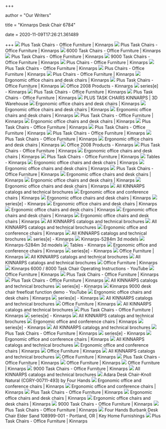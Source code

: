 +++
        
author = "Our Writers"
        
title = "Kinnarps Desk Chair 6784"
        
date = 2020-11-09T17:26:21.361489
        
+++
[ ![](https://www.kinnarps.us/globalassets/images/product-images/plus/hires-png/kp11-001087a.png)](https://www.kinnarps.us/globalassets/images/product-images/plus/hires-png/kp11-001087a.png) Plus Task Chairs - Office Furniture | Kinnarps
[ ![](https://www.kinnarps.us/globalassets/images/product-images/plus/product_info_image.jpg?preset=&preset=product-info-blockLg1x)](https://www.kinnarps.us/globalassets/images/product-images/plus/product_info_image.jpg?preset=&preset=product-info-blockLg1x) Plus Task Chairs - Office Furniture | Kinnarps
[ ![](https://www.kinnarps.com/contentassets/0ca7d1e93111468d960190ff00ed740f/images/6244n342.jpg?preset=product-imageLg1x)](https://www.kinnarps.com/contentassets/0ca7d1e93111468d960190ff00ed740f/images/6244n342.jpg?preset=product-imageLg1x) 6000 Task Chairs - Office Furniture | Kinnarps
[ ![](https://www.kinnarps.us/globalassets/images/product-images/plus/jpg/kp11-001379a.png?preset=&preset=Lg1x)](https://www.kinnarps.us/globalassets/images/product-images/plus/jpg/kp11-001379a.png?preset=&preset=Lg1x) Plus Task Chairs - Office Furniture | Kinnarps
[ ![](https://www.kinnarps.com/contentassets/c2798a4c007f433d8c0e8c28ec6c95ee/images/91242.jpg?preset=product-imageLg1x)](https://www.kinnarps.com/contentassets/c2798a4c007f433d8c0e8c28ec6c95ee/images/91242.jpg?preset=product-imageLg1x) 9000 Task Chairs - Office Furniture | Kinnarps
[ ![](https://www.kinnarps.us/globalassets/images/product-images/plus/hires-png/kp11-001171a.png?preset=product-imageLg1x)](https://www.kinnarps.us/globalassets/images/product-images/plus/hires-png/kp11-001171a.png?preset=product-imageLg1x) Plus Chairs - Office Furniture | Kinnarps
[ ![](https://www.kinnarps.us/contentassets/0c4a0055faf841eba13b3e454c9f8b6e/ki03-002664a.png?preset=text-on-imageLg1x)](https://www.kinnarps.us/contentassets/0c4a0055faf841eba13b3e454c9f8b6e/ki03-002664a.png?preset=text-on-imageLg1x) Plus Task Chairs - Office Furniture | Kinnarps
[ ![](https://www.kinnarps.us/globalassets/images/product-images/plus/hires-png/kp11-001173a.png?preset=product-imageLg1x)](https://www.kinnarps.us/globalassets/images/product-images/plus/hires-png/kp11-001173a.png?preset=product-imageLg1x) Plus Chairs - Office Furniture | Kinnarps
[ ![](https://www.kinnarps.us/globalassets/images/product-images/plus/hires-png/kp11-001084a.png?preset=product-imageLg1x)](https://www.kinnarps.us/globalassets/images/product-images/plus/hires-png/kp11-001084a.png?preset=product-imageLg1x) Plus Chairs - Office Furniture | Kinnarps
[ ![](https://www.kinnarps.com/contentassets/6ccb02516d204ba089b5ea34c675d363/feed/8000_feed.jpg?preset=product-card)](https://www.kinnarps.com/contentassets/6ccb02516d204ba089b5ea34c675d363/feed/8000_feed.jpg?preset=product-card) Ergonomic office chairs and desk chairs | Kinnarps
[ ![](https://www.kinnarps.us/globalassets/images/product-images/plus/inspiration_2.jpg?preset=inspiration-image-thumbnail)](https://www.kinnarps.us/globalassets/images/product-images/plus/inspiration_2.jpg?preset=inspiration-image-thumbnail) Plus Task Chairs - Office Furniture | Kinnarps
[ ![](https://www.yumpu.com/en/image/facebook/52064193.jpg)](https://www.yumpu.com/en/image/facebook/52064193.jpg) Office 2008 Products - Kinnarps
[ ![](https://www.yumpu.com/en/image/facebook/52063957.jpg)](https://www.yumpu.com/en/image/facebook/52063957.jpg) series[e] - Kinnarps
[ ![](https://i.vimeocdn.com/video/457014904.webp?mw=1100&mh=619&q=70)](https://i.vimeocdn.com/video/457014904.webp?mw=1100&mh=619&q=70) Plus Task Chairs - Office Furniture | Kinnarps
[ ![](https://www.kinnarps.us/contentassets/e814e0224dda47e2b7d87f146a8f7bd9/feed/space_feed-1.jpg?preset=product-card)](https://www.kinnarps.us/contentassets/e814e0224dda47e2b7d87f146a8f7bd9/feed/space_feed-1.jpg?preset=product-card) Plus Task Chairs - Office Furniture | Kinnarps
[ ![](https://3dwarehouse.sketchup.com/warehouse/v1.0/publiccontent/77938cec-9160-4fa7-b4f5-3536747a98c9)](https://3dwarehouse.sketchup.com/warehouse/v1.0/publiccontent/77938cec-9160-4fa7-b4f5-3536747a98c9) PLUS TASK CHAIRS KINNARPS | 3D Warehouse
[ ![](https://www.kinnarps.com/contentassets/45658644d42f434090e34aa8d56fdd11/feed/feed_5000.jpg?preset=product-card)](https://www.kinnarps.com/contentassets/45658644d42f434090e34aa8d56fdd11/feed/feed_5000.jpg?preset=product-card) Ergonomic office chairs and desk chairs | Kinnarps
[ ![](https://www.kinnarps.com/contentassets/5237728cbaa6488788c63228aa3290d7/product-banner-half.jpg?preset=banner-fullLg1x)](https://www.kinnarps.com/contentassets/5237728cbaa6488788c63228aa3290d7/product-banner-half.jpg?preset=banner-fullLg1x) Ergonomic office chairs and desk chairs | Kinnarps
[ ![](https://www.kinnarps.com/contentassets/2aeb4f9ef6414d9fb0079dd88a695caf/feed-new/capella_feed.jpg?preset=product-card)](https://www.kinnarps.com/contentassets/2aeb4f9ef6414d9fb0079dd88a695caf/feed-new/capella_feed.jpg?preset=product-card) Ergonomic office chairs and desk chairs | Kinnarps
[ ![](https://www.kinnarps.us/contentassets/696447fd4eaf4f7cb5e449809fed6ab0/feed/serie_p_feed.jpg?preset=product-card)](https://www.kinnarps.us/contentassets/696447fd4eaf4f7cb5e449809fed6ab0/feed/serie_p_feed.jpg?preset=product-card) Plus Task Chairs - Office Furniture | Kinnarps
[ ![](https://www.kinnarps.com/contentassets/0ca7d1e93111468d960190ff00ed740f/feed/6000_feed.jpg?preset=product-card)](https://www.kinnarps.com/contentassets/0ca7d1e93111468d960190ff00ed740f/feed/6000_feed.jpg?preset=product-card) Ergonomic office chairs and desk chairs | Kinnarps
[ ![](https://www.kinnarps.us/globalassets/images/product-images/plus/inspiration_4.jpg?preset=inspiration-image-thumbnail)](https://www.kinnarps.us/globalassets/images/product-images/plus/inspiration_4.jpg?preset=inspiration-image-thumbnail) Plus Task Chairs - Office Furniture | Kinnarps
[ ![](https://www.kinnarps.us/contentassets/f90ba98f04ff40988205b69ea249ddb4/product-banner-half.jpg?preset=banner-fullLg1x)](https://www.kinnarps.us/contentassets/f90ba98f04ff40988205b69ea249ddb4/product-banner-half.jpg?preset=banner-fullLg1x) Plus Task Chairs - Office Furniture | Kinnarps
[ ![](https://www.kinnarps.us/contentassets/d18b2ca01fb84264bffa2ffca9b8e2b8/feed/vibe_feed.jpg?preset=product-card)](https://www.kinnarps.us/contentassets/d18b2ca01fb84264bffa2ffca9b8e2b8/feed/vibe_feed.jpg?preset=product-card) Plus Task Chairs - Office Furniture | Kinnarps
[ ![](https://www.kinnarps.us/globalassets/images/product-images/plus/plus_functions.jpg?preset=text-on-imageLg1x)](https://www.kinnarps.us/globalassets/images/product-images/plus/plus_functions.jpg?preset=text-on-imageLg1x) Plus Task Chairs - Office Furniture | Kinnarps
[ ![](https://www.kinnarps.com/contentassets/dbbb48f140664d92bdfc59c83ceed72c/feed/salida_feed.jpg?preset=product-card)](https://www.kinnarps.com/contentassets/dbbb48f140664d92bdfc59c83ceed72c/feed/salida_feed.jpg?preset=product-card) Ergonomic office chairs and desk chairs | Kinnarps
[ ![](https://www.yumpu.com/en/image/facebook/52069307.jpg)](https://www.yumpu.com/en/image/facebook/52069307.jpg) Office 2008 Products - Kinnarps
[ ![](https://www.kinnarps.us/pim/3282-plus_6782.jpg?preset=variant-inlineLg1x)](https://www.kinnarps.us/pim/3282-plus_6782.jpg?preset=variant-inlineLg1x) Plus Task Chairs - Office Furniture | Kinnarps
[ ![](https://www.kinnarps.com/contentassets/2ccc56b45c034ed99e2254d978e7997c/feed/esencia_feed.jpg?preset=product-card)](https://www.kinnarps.com/contentassets/2ccc56b45c034ed99e2254d978e7997c/feed/esencia_feed.jpg?preset=product-card) Ergonomic office chairs and desk chairs | Kinnarps
[ ![](https://www.kinnarps.us/globalassets/images/product-images/plus/inspiration_6.jpg?preset=inspiration-image-thumbnail)](https://www.kinnarps.us/globalassets/images/product-images/plus/inspiration_6.jpg?preset=inspiration-image-thumbnail) Plus Task Chairs - Office Furniture | Kinnarps
[ ![](https://img.yumpu.com/52039196/1/500x640/tables-kinnarps.jpg)](https://img.yumpu.com/52039196/1/500x640/tables-kinnarps.jpg) Tables - Kinnarps
[ ![](https://www.kinnarps.com/globalassets/countries/no/kontomobler_hub/kontorstoler_full_width.jpg/)](https://www.kinnarps.com/globalassets/countries/no/kontomobler_hub/kontorstoler_full_width.jpg/) Ergonomic office chairs and desk chairs | Kinnarps
[ ![](https://www.kinnarps.com/contentassets/49fc6cf652cb4effa6a2aa2086e73095/feed/collection_b_feed.jpg?preset=product-card)](https://www.kinnarps.com/contentassets/49fc6cf652cb4effa6a2aa2086e73095/feed/collection_b_feed.jpg?preset=product-card) Ergonomic office chairs and desk chairs | Kinnarps
[ ![](https://www.kinnarps.us/globalassets/images/product-images/plus/inspiration_1.jpg?preset=inspiration-image-thumbnail)](https://www.kinnarps.us/globalassets/images/product-images/plus/inspiration_1.jpg?preset=inspiration-image-thumbnail) Plus Task Chairs - Office Furniture | Kinnarps
[ ![](https://www.kinnarps.com/contentassets/6e606f9477884afd960ec6958a33f261/materia_pilot_conference-chair_green-stand_side_560x745.jpg?preset=product-card)](https://www.kinnarps.com/contentassets/6e606f9477884afd960ec6958a33f261/materia_pilot_conference-chair_green-stand_side_560x745.jpg?preset=product-card) Ergonomic office chairs and desk chairs | Kinnarps
[ ![](https://www.kinnarps.com/contentassets/275874d308a545298816e52d5eb78d8b/bettereffectindex_01_halfhalf.jpg?preset=banner-fullLg1x)](https://www.kinnarps.com/contentassets/275874d308a545298816e52d5eb78d8b/bettereffectindex_01_halfhalf.jpg?preset=banner-fullLg1x) Ergonomic office chairs and desk chairs | Kinnarps
[ ![](https://www.kinnarps.com/contentassets/c2798a4c007f433d8c0e8c28ec6c95ee/feed/9000_feed.jpg?preset=product-card)](https://www.kinnarps.com/contentassets/c2798a4c007f433d8c0e8c28ec6c95ee/feed/9000_feed.jpg?preset=product-card) Ergonomic office chairs and desk chairs | Kinnarps
[ ![](https://img.archiexpo.com/pdf/repository_ae/5928/plus-6-plus-8-224777_1mg.jpg)](https://img.archiexpo.com/pdf/repository_ae/5928/plus-6-plus-8-224777_1mg.jpg) All KINNARPS catalogs and technical brochures
[ ![](https://www.kinnarps.com/contentassets/5cf17da4613b408284c0312105e1597f/feed/leia_feed.jpg?preset=product-card)](https://www.kinnarps.com/contentassets/5cf17da4613b408284c0312105e1597f/feed/leia_feed.jpg?preset=product-card) Ergonomic office and conference chairs | Kinnarps
[ ![](https://www.kinnarps.com/contentassets/e484a4e33ef14f428295ae01619df247/feed/feed_image.jpg?preset=product-card)](https://www.kinnarps.com/contentassets/e484a4e33ef14f428295ae01619df247/feed/feed_image.jpg?preset=product-card) Ergonomic office chairs and desk chairs | Kinnarps
[ ![](https://img.yumpu.com/52012550/1/184x260/seriese-one-kinnarps.jpg?quality=85)](https://img.yumpu.com/52012550/1/184x260/seriese-one-kinnarps.jpg?quality=85) series[e] - Kinnarps
[ ![](https://www.kinnarps.com/contentassets/5dcae2bf72204fef934f6debeadf0489/feed_image_claro.jpg?preset=product-card)](https://www.kinnarps.com/contentassets/5dcae2bf72204fef934f6debeadf0489/feed_image_claro.jpg?preset=product-card) Ergonomic office chairs and desk chairs | Kinnarps
[ ![](https://www.kinnarps.com/contentassets/6da22c2af8c542e3aedfd1f45f12102a/feed/fenix_feed.jpg?preset=product-card)](https://www.kinnarps.com/contentassets/6da22c2af8c542e3aedfd1f45f12102a/feed/fenix_feed.jpg?preset=product-card) Ergonomic office chairs and desk chairs | Kinnarps
[ ![](https://www.kinnarps.com/contentassets/5c64a67f2ee349ccb09d8f4315c4e7a4/feed/collection-tec_feed.jpg?preset=product-card)](https://www.kinnarps.com/contentassets/5c64a67f2ee349ccb09d8f4315c4e7a4/feed/collection-tec_feed.jpg?preset=product-card) Ergonomic office chairs and desk chairs | Kinnarps
[ ![](https://www.kinnarps.com/contentassets/8a095a337fac403b909b9dda2c36ade9/feed/collection_c_feed.jpg?preset=product-card)](https://www.kinnarps.com/contentassets/8a095a337fac403b909b9dda2c36ade9/feed/collection_c_feed.jpg?preset=product-card) Ergonomic office chairs and desk chairs | Kinnarps
[ ![](https://img.archiexpo.com/pdf/repository_ae/5928/series-f-city-283842_1mg.jpg)](https://img.archiexpo.com/pdf/repository_ae/5928/series-f-city-283842_1mg.jpg) All KINNARPS catalogs and technical brochures
[ ![](https://img.archiexpo.com/pdf/repository_ae/5928/modulor-295421_1mg.jpg)](https://img.archiexpo.com/pdf/repository_ae/5928/modulor-295421_1mg.jpg) All KINNARPS catalogs and technical brochures
[ ![](https://www.kinnarps.com/contentassets/5cf17da4613b408284c0312105e1597f/feed/leia_feed_540-m-sledge.jpg?preset=product-card)](https://www.kinnarps.com/contentassets/5cf17da4613b408284c0312105e1597f/feed/leia_feed_540-m-sledge.jpg?preset=product-card) Ergonomic office and conference chairs | Kinnarps
[ ![](https://img.archiexpo.com/pdf/repository_ae/5928/discxl-295420_1mg.jpg)](https://img.archiexpo.com/pdf/repository_ae/5928/discxl-295420_1mg.jpg) All KINNARPS catalogs and technical brochures
[ ![](https://img.yumpu.com/52058029/1/184x260/stol-chair-stuhl-karmstol-armchair-armlehnstuhl-kinnarps.jpg?quality=85)](https://img.yumpu.com/52058029/1/184x260/stol-chair-stuhl-karmstol-armchair-armlehnstuhl-kinnarps.jpg?quality=85) series[e] - Kinnarps
[ ![](https://previews.3dmdb.com/2233091_preview.jpeg)](https://previews.3dmdb.com/2233091_preview.jpeg) Kinnarps-5284m 3d models
[ ![](https://previews.3dmdb.com/preview_2_287275_Kfront.jpg9ad61522-5062-4b1e-9f43-d88756cb6a53Original.jpg)](https://previews.3dmdb.com/preview_2_287275_Kfront.jpg9ad61522-5062-4b1e-9f43-d88756cb6a53Original.jpg) Kinnarps-5284m 3d models
[ ![](https://img.yumpu.com/28235661/1/184x260/alvastra-kinnarps.jpg?quality=85)](https://img.yumpu.com/28235661/1/184x260/alvastra-kinnarps.jpg?quality=85) Tables - Kinnarps
[ ![](https://www.kinnarps.com/contentassets/5cf17da4613b408284c0312105e1597f/feed/leia_feed_kryss.jpg?preset=product-card)](https://www.kinnarps.com/contentassets/5cf17da4613b408284c0312105e1597f/feed/leia_feed_kryss.jpg?preset=product-card) Ergonomic office and conference chairs | Kinnarps
[ ![](https://img.yumpu.com/52031042/1/184x260/6000-8000-kinnarps.jpg?quality=85)](https://img.yumpu.com/52031042/1/184x260/6000-8000-kinnarps.jpg?quality=85) series[e] - Kinnarps
[ ![](https://www.kinnarps.com/contentassets/5d13ef95a34a46828f198851356f3d81/feed/oberon-ob168sfab_feed.jpg?preset=product-card)](https://www.kinnarps.com/contentassets/5d13ef95a34a46828f198851356f3d81/feed/oberon-ob168sfab_feed.jpg?preset=product-card) Office Furniture | Kinnarps
[ ![](https://img.archiexpo.com/pdf/repository_ae/5928/fellow-ii-283847_1mg.jpg)](https://img.archiexpo.com/pdf/repository_ae/5928/fellow-ii-283847_1mg.jpg) All KINNARPS catalogs and technical brochures
[ ![](https://img.archiexpo.com/pdf/repository_ae/5928/nano-280489_1mg.jpg)](https://img.archiexpo.com/pdf/repository_ae/5928/nano-280489_1mg.jpg) All KINNARPS catalogs and technical brochures
[ ![](https://www.kinnarps.com/contentassets/d18b2ca01fb84264bffa2ffca9b8e2b8/feed/vibe_focus_flyby_feed.jpg?preset=product-card)](https://www.kinnarps.com/contentassets/d18b2ca01fb84264bffa2ffca9b8e2b8/feed/vibe_focus_flyby_feed.jpg?preset=product-card) Office Furniture | Kinnarps
[ ![](https://i.ytimg.com/vi/v1npBG-WWI8/hqdefault.jpg)](https://i.ytimg.com/vi/v1npBG-WWI8/hqdefault.jpg) Kinnarps 6000 / 8000 Task Chair Operating Instructions - YouTube
[ ![](https://www.kinnarps.com/contentassets/d18b2ca01fb84264bffa2ffca9b8e2b8/feed/vibe_light_on_top_feed.jpg?preset=product-card)](https://www.kinnarps.com/contentassets/d18b2ca01fb84264bffa2ffca9b8e2b8/feed/vibe_light_on_top_feed.jpg?preset=product-card) Office Furniture | Kinnarps
[ ![](https://www.kinnarps.com/globalassets/images/product-images/plus/jpg/kp11-001410a.png?preset=thumbnail-block)](https://www.kinnarps.com/globalassets/images/product-images/plus/jpg/kp11-001410a.png?preset=thumbnail-block) Plus Task Chairs - Office Furniture | Kinnarps
[ ![](https://www.kinnarps.com/globalassets/images/product-images/plus/jpg/kp11-001394a.png?preset=thumbnail-block)](https://www.kinnarps.com/globalassets/images/product-images/plus/jpg/kp11-001394a.png?preset=thumbnail-block) Plus Task Chairs - Office Furniture | Kinnarps
[ ![](https://img.archiexpo.com/pdf/repository_ae/5928/soon-table-283850_1mg.jpg)](https://img.archiexpo.com/pdf/repository_ae/5928/soon-table-283850_1mg.jpg) All KINNARPS catalogs and technical brochures
[ ![](https://img.yumpu.com/52017210/1/184x260/produktblad-page-1-kinnarps.jpg?quality=85)](https://img.yumpu.com/52017210/1/184x260/produktblad-page-1-kinnarps.jpg?quality=85) series[e] - Kinnarps
[ ![](https://i.ytimg.com/vi/-3Ye0cE1dRM/maxresdefault.jpg)](https://i.ytimg.com/vi/-3Ye0cE1dRM/maxresdefault.jpg) Kinnarps 9000 desk chair freefloat function demo - YouTube
[ ![](https://www.kinnarps.com/contentassets/6d70ca59ce6240669b016f42ed623d7b/kcs_banner_03_feed.jpg?preset=banner-feedLg1x)](https://www.kinnarps.com/contentassets/6d70ca59ce6240669b016f42ed623d7b/kcs_banner_03_feed.jpg?preset=banner-feedLg1x) Ergonomic office chairs and desk chairs | Kinnarps
[ ![](https://img.yumpu.com/52019654/1/184x260/kapton-kinnarps.jpg?quality=85)](https://img.yumpu.com/52019654/1/184x260/kapton-kinnarps.jpg?quality=85) series[e] - Kinnarps
[ ![](https://img.archiexpo.com/pdf/repository_ae/5928/disc-t-295419_1mg.jpg)](https://img.archiexpo.com/pdf/repository_ae/5928/disc-t-295419_1mg.jpg) All KINNARPS catalogs and technical brochures
[ ![](https://www.kinnarps.com/contentassets/7deddacf014b4164a1919e677c417d4f/ourproductsbig.jpg/)](https://www.kinnarps.com/contentassets/7deddacf014b4164a1919e677c417d4f/ourproductsbig.jpg/) Office Furniture | Kinnarps
[ ![](https://img.archiexpo.com/pdf/repository_ae/5928/capella-258103_1mg.jpg)](https://img.archiexpo.com/pdf/repository_ae/5928/capella-258103_1mg.jpg) All KINNARPS catalogs and technical brochures
[ ![](https://www.kinnarps.com/globalassets/images/product-images/plus/functions/plus_back.jpg?preset=thumbnail-block)](https://www.kinnarps.com/globalassets/images/product-images/plus/functions/plus_back.jpg?preset=thumbnail-block) Plus Task Chairs - Office Furniture | Kinnarps
[ ![](https://img.yumpu.com/52041395/1/184x260/flex-cl-flex-cl-high-kinnarps.jpg?quality=85)](https://img.yumpu.com/52041395/1/184x260/flex-cl-flex-cl-high-kinnarps.jpg?quality=85) series[e] - Kinnarps
[ ![](https://img.archiexpo.com/pdf/repository_ae/5928/origo-283845_1mg.jpg)](https://img.archiexpo.com/pdf/repository_ae/5928/origo-283845_1mg.jpg) All KINNARPS catalogs and technical brochures
[ ![](https://www.kinnarps.com/contentassets/bed7970891224737a816fec7f19a9d03/materia_anagram_chair_burgundy-red_whitepig-ash_front_560x745.jpg?preset=product-card)](https://www.kinnarps.com/contentassets/bed7970891224737a816fec7f19a9d03/materia_anagram_chair_burgundy-red_whitepig-ash_front_560x745.jpg?preset=product-card) Ergonomic office and conference chairs | Kinnarps
[ ![](https://img.yumpu.com/52053908/1/184x260/seriest-kinnarps.jpg?quality=85)](https://img.yumpu.com/52053908/1/184x260/seriest-kinnarps.jpg?quality=85) series[e] - Kinnarps
[ ![](https://img.archiexpo.com/pdf/repository_ae/5928/zonit-80-224829_1mg.jpg)](https://img.archiexpo.com/pdf/repository_ae/5928/zonit-80-224829_1mg.jpg) All KINNARPS catalogs and technical brochures
[ ![](https://www.kinnarps.com/globalassets/images/product-images/plus/functions/plus_fivestar.jpg?preset=thumbnail-block)](https://www.kinnarps.com/globalassets/images/product-images/plus/functions/plus_fivestar.jpg?preset=thumbnail-block) Plus Task Chairs - Office Furniture | Kinnarps
[ ![](https://img.yumpu.com/52019202/1/184x260/design-ruud-ekstrand-kinnarps.jpg?quality=85)](https://img.yumpu.com/52019202/1/184x260/design-ruud-ekstrand-kinnarps.jpg?quality=85) series[e] - Kinnarps
[ ![](https://www.kinnarps.com/contentassets/21ccd5c01e264f09ba7b032aadfadd2c/s190.jpg?preset=product-card)](https://www.kinnarps.com/contentassets/21ccd5c01e264f09ba7b032aadfadd2c/s190.jpg?preset=product-card) Ergonomic office and conference chairs | Kinnarps
[ ![](https://img.archiexpo.com/pdf/repository_ae/5928/multicom-295416_1mg.jpg)](https://img.archiexpo.com/pdf/repository_ae/5928/multicom-295416_1mg.jpg) All KINNARPS catalogs and technical brochures
[ ![](https://www.kinnarps.com/contentassets/732bb3fd27234b758c71502c935c535c/ks145-1.jpg?preset=product-card)](https://www.kinnarps.com/contentassets/732bb3fd27234b758c71502c935c535c/ks145-1.jpg?preset=product-card) Ergonomic office and conference chairs | Kinnarps
[ ![](https://www.kinnarps.com/contentassets/5d13ef95a34a46828f198851356f3d81/feed/oberon-ob1809e-saww_feed.jpg?preset=product-card)](https://www.kinnarps.com/contentassets/5d13ef95a34a46828f198851356f3d81/feed/oberon-ob1809e-saww_feed.jpg?preset=product-card) Office Furniture | Kinnarps
[ ![](https://img.archiexpo.com/pdf/repository_ae/5928/monroe-11103_1mg.jpg)](https://img.archiexpo.com/pdf/repository_ae/5928/monroe-11103_1mg.jpg) All KINNARPS catalogs and technical brochures
[ ![](https://www.kinnarps.com/contentassets/b916f42f8d8144f4b06d9670a7f0273e/feed-images/feed_xact-295.jpg?preset=product-card)](https://www.kinnarps.com/contentassets/b916f42f8d8144f4b06d9670a7f0273e/feed-images/feed_xact-295.jpg?preset=product-card) Office Furniture | Kinnarps
[ ![](https://www.kinnarps.com/globalassets/images/product-images/plus/functions/plus_synchrome.jpg?preset=thumbnail-block)](https://www.kinnarps.com/globalassets/images/product-images/plus/functions/plus_synchrome.jpg?preset=thumbnail-block) Plus Task Chairs - Office Furniture | Kinnarps
[ ![](https://www.kinnarps.com/contentassets/b916f42f8d8144f4b06d9670a7f0273e/feed-images/xact-295-hfr-us-h-glidf_feed.jpg?preset=product-card)](https://www.kinnarps.com/contentassets/b916f42f8d8144f4b06d9670a7f0273e/feed-images/xact-295-hfr-us-h-glidf_feed.jpg?preset=product-card) Office Furniture | Kinnarps
[ ![](https://www.kinnarps.com/contentassets/b916f42f8d8144f4b06d9670a7f0273e/feed-images/feed_xact-295-p-us.jpg?preset=product-card)](https://www.kinnarps.com/contentassets/b916f42f8d8144f4b06d9670a7f0273e/feed-images/feed_xact-295-p-us.jpg?preset=product-card) Office Furniture | Kinnarps
[ ![](https://i.vimeocdn.com/video/457014942.webp?mw=1100&mh=619&q=70)](https://i.vimeocdn.com/video/457014942.webp?mw=1100&mh=619&q=70) 9000 Task Chairs - Office Furniture | Kinnarps
[ ![](https://img.archiexpo.com/pdf/repository_ae/5928/edux-283848_1mg.jpg)](https://img.archiexpo.com/pdf/repository_ae/5928/edux-283848_1mg.jpg) All KINNARPS catalogs and technical brochures
[ ![](https://assets.memoky.com/media/catalog/product/cache/3/image/9df78eab33525d08d6e5fb8d27136e95/f/9/f9d58579-4267-455d-a4aa-9bf8a00ca61b.jpg)](https://assets.memoky.com/media/catalog/product/cache/3/image/9df78eab33525d08d6e5fb8d27136e95/f/9/f9d58579-4267-455d-a4aa-9bf8a00ca61b.jpg) Adara Desk Chair-Knoll Natural (CGRY-00711-493) by Four Hands
[ ![](https://www.kinnarps.com/contentassets/f5b9ac3acbca42df9e80791787cf4be1/feed/bjorn-185_white_feed.jpg?preset=product-card)](https://www.kinnarps.com/contentassets/f5b9ac3acbca42df9e80791787cf4be1/feed/bjorn-185_white_feed.jpg?preset=product-card) Ergonomic office and conference chairs | Kinnarps
[ ![](https://www.kinnarps.com/contentassets/4468b2b4ee3f4a7fa104322e9b024447/feed/citra_feed.jpg?preset=product-card)](https://www.kinnarps.com/contentassets/4468b2b4ee3f4a7fa104322e9b024447/feed/citra_feed.jpg?preset=product-card) Ergonomic office and conference chairs | Kinnarps
[ ![](https://www.kinnarps.com/globalassets/images/product-images/plus/functions/plus_contour.jpg?preset=thumbnail-block)](https://www.kinnarps.com/globalassets/images/product-images/plus/functions/plus_contour.jpg?preset=thumbnail-block) Plus Task Chairs - Office Furniture | Kinnarps
[ ![](https://www.kinnarps.com/contentassets/6d70ca59ce6240669b016f42ed623d7b/coloursmaterialshalf_2.jpg?preset=banner-fullLg1x)](https://www.kinnarps.com/contentassets/6d70ca59ce6240669b016f42ed623d7b/coloursmaterialshalf_2.jpg?preset=banner-fullLg1x) Ergonomic office chairs and desk chairs | Kinnarps
[ ![](https://www.kinnarps.com/contentassets/b82b38ad36a946c0b1071babf4c4f873/sustainabilityhalf.jpg?preset=banner-fullLg1x)](https://www.kinnarps.com/contentassets/b82b38ad36a946c0b1071babf4c4f873/sustainabilityhalf.jpg?preset=banner-fullLg1x) Ergonomic office chairs and desk chairs | Kinnarps
[ ![](https://www.kinnarps.com/pim/3300-9554.jpg?preset=variant-inlineLg1x)](https://www.kinnarps.com/pim/3300-9554.jpg?preset=variant-inlineLg1x) 9000 Task Chairs - Office Furniture | Kinnarps
[ ![](https://www.kinnarps.com/globalassets/images/product-images/plus/functions/plus_motif.jpg?preset=thumbnail-block)](https://www.kinnarps.com/globalassets/images/product-images/plus/functions/plus_motif.jpg?preset=thumbnail-block) Plus Task Chairs - Office Furniture | Kinnarps
[ ![](https://images2.imgix.net/p4dbimg/p20304/images/four-hands-burbank-desk-chair-elder-sand-grayson-108999-001_7.jpg?fit=fill&trim=color&trimcolor=FFFFFF&trimtol=5&bg=FFFFFF&w=384&h=288&fm=pjpg&auto=format)](https://images2.imgix.net/p4dbimg/p20304/images/four-hands-burbank-desk-chair-elder-sand-grayson-108999-001_7.jpg?fit=fill&trim=color&trimcolor=FFFFFF&trimtol=5&bg=FFFFFF&w=384&h=288&fm=pjpg&auto=format) Four Hands Burbank Desk Chair Elder Sand 108999-001 - Portland, OR | Key  Home Furnishings
[ ![](https://www.kinnarps.com/globalassets/images/product-images/plus/functions/plus_armrest-4.jpg?preset=thumbnail-block)](https://www.kinnarps.com/globalassets/images/product-images/plus/functions/plus_armrest-4.jpg?preset=thumbnail-block) Plus Task Chairs - Office Furniture | Kinnarps
